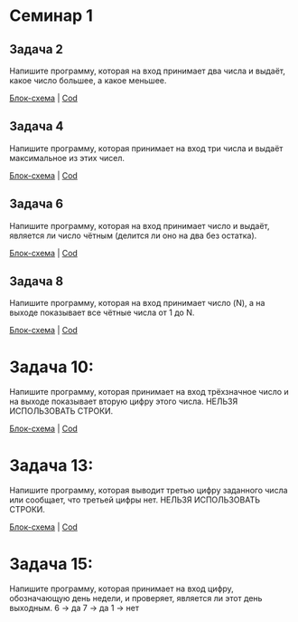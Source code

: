 # Семинар 1

## Задача 2
Напишите программу, которая на вход принимает два числа и выдаёт, какое число большее, а какое меньшее.

[Блок-схема](Ex_2/diagram.drawio.png) | [Cod](Ex_2/Program.cs)

## Задача 4
Напишите программу, которая принимает на вход три числа и выдаёт максимальное из этих чисел.

[Блок-схема](Ex_4/diagram.drawio.png) | [Cod](Ex_4/Program.cs)

## Задача 6
Напишите программу, которая на вход принимает число и выдаёт, является ли число чётным (делится ли оно на два без остатка).

[Блок-схема](Ex_6/diagram.drawio.png) | [Cod](Ex_6/Program.cs)

## Задача 8
Напишите программу, которая на вход принимает число (N), а на выходе показывает все чётные числа от 1 до N.

[Блок-схема](Ex_8/diagram.drawio.png) | [Cod](Ex_8/Program.cs)

# Задача 10: 
Напишите программу, которая принимает на вход трёхзначное число и на выходе показывает вторую цифру этого числа.
НЕЛЬЗЯ ИСПОЛЬЗОВАТЬ СТРОКИ.

[Блок-схема](Ex_10/diagram.drawio.png) | [Cod](Ex_10/Program.cs)

# Задача 13: 
Напишите программу, которая выводит третью цифру заданного числа или сообщает, что третьей цифры нет.
НЕЛЬЗЯ ИСПОЛЬЗОВАТЬ СТРОКИ.

[Блок-схема](Ex_13/diagram.drawio.png) | [Cod](Ex_13/Program.cs)

# Задача 15: 
Напишите программу, которая принимает на вход цифру, обозначающую день недели, и проверяет, является ли этот день выходным.
6 -> да
7 -> да
1 -> нет